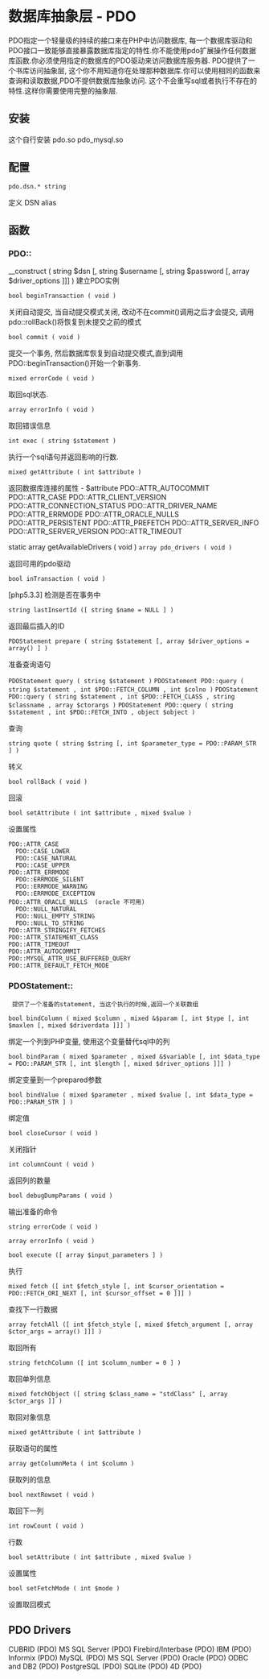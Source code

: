 # 数据库抽象层 - PDO

PDO指定一个轻量级的持续的接口来在PHP中访问数据库, 每一个数据库驱动和PDO接口一致能够直接暴露数据库指定的特性.你不能使用pdo扩展操作任何数据库函数.你必须使用指定的数据库的PDO驱动来访问数据库服务器. PDO提供了一个书库访问抽象层, 这个你不用知道你在处理那种数据库.你可以使用相同的函数来查询和读取数据,PDO不提供数据库抽象访问. 这个不会重写sql或者执行不存在的特性.这样你需要使用完整的抽象层.

## 安装

这个自行安装 pdo.so pdo_mysql.so

## 配置

`pdo.dsn.* string`

定义 DSN alias

## 函数

### PDO::

__construct ( string $dsn [, string $username [, string $password [, array $driver_options ]]] ) 建立PDO实例

`bool beginTransaction ( void )`

关闭自动提交, 当自动提交模式关闭, 改动不在commit()调用之后才会提交, 调用 pdo::rollBack()将恢复到未提交之前的模式

`bool commit ( void )`

提交一个事务, 然后数据库恢复到自动提交模式,直到调用PDO::beginTransaction()开始一个新事务.

`mixed errorCode ( void )`

取回sql状态.

`array errorInfo ( void )`

取回错误信息

`int exec ( string $statement )`

执行一个sql语句并返回影响的行数.

`mixed getAttribute ( int $attribute )`

返回数据库连接的属性 - $attribute PDO::ATTR_AUTOCOMMIT PDO::ATTR_CASE PDO::ATTR_CLIENT_VERSION PDO::ATTR_CONNECTION_STATUS PDO::ATTR_DRIVER_NAME PDO::ATTR_ERRMODE PDO::ATTR_ORACLE_NULLS PDO::ATTR_PERSISTENT PDO::ATTR_PREFETCH PDO::ATTR_SERVER_INFO PDO::ATTR_SERVER_VERSION PDO::ATTR_TIMEOUT

static array getAvailableDrivers ( void ) `array pdo_drivers ( void )`

返回可用的pdo驱动

`bool inTransaction ( void )`

[php5.3.3] 检测是否在事务中

`string lastInsertId ([ string $name = NULL ] )`

返回最后插入的ID

`PDOStatement prepare ( string $statement [, array $driver_options = array() ] )`

准备查询语句

`PDOStatement query ( string $statement )` `PDOStatement PDO::query ( string $statement , int $PDO::FETCH_COLUMN , int $colno )` `PDOStatement PDO::query ( string $statement , int $PDO::FETCH_CLASS , string $classname , array $ctorargs )` `PDOStatement PDO::query ( string $statement , int $PDO::FETCH_INTO , object $object )`

查询

`string quote ( string $string [, int $parameter_type = PDO::PARAM_STR ] )`

转义

`bool rollBack ( void )`

回滚

`bool setAttribute ( int $attribute , mixed $value )`

设置属性

```
PDO::ATTR_CASE
  PDO::CASE_LOWER
  PDO::CASE_NATURAL
  PDO::CASE_UPPER
PDO::ATTR_ERRMODE
  PDO::ERRMODE_SILENT
  PDO::ERRMODE_WARNING
  PDO::ERRMODE_EXCEPTION
PDO::ATTR_ORACLE_NULLS  (oracle 不可用)
  PDO::NULL_NATURAL
  PDO::NULL_EMPTY_STRING
  PDO::NULL_TO_STRING
PDO::ATTR_STRINGIFY_FETCHES
PDO::ATTR_STATEMENT_CLASS
PDO::ATTR_TIMEOUT
PDO::ATTR_AUTOCOMMIT
PDO::MYSQL_ATTR_USE_BUFFERED_QUERY
PDO::ATTR_DEFAULT_FETCH_MODE
```

### PDOStatement::

```
 提供了一个准备的statement, 当这个执行的时候,返回一个关联数组
```

`bool bindColumn ( mixed $column , mixed &$param [, int $type [, int $maxlen [, mixed $driverdata ]]] )`

绑定一个列到PHP变量, 使用这个变量替代sql中的列

`bool bindParam ( mixed $parameter , mixed &$variable [, int $data_type = PDO::PARAM_STR [, int $length [, mixed $driver_options ]]] )`

绑定变量到一个prepared参数

`bool bindValue ( mixed $parameter , mixed $value [, int $data_type = PDO::PARAM_STR ] )`

绑定值

`bool closeCursor ( void )`

关闭指针

`int columnCount ( void )`

返回列的数量

`bool debugDumpParams ( void )`

输出准备的命令

`string errorCode ( void )`

`array errorInfo ( void )`

`bool execute ([ array $input_parameters ] )`

执行

`mixed fetch ([ int $fetch_style [, int $cursor_orientation = PDO::FETCH_ORI_NEXT [, int $cursor_offset = 0 ]]] )`

查找下一行数据

`array fetchAll ([ int $fetch_style [, mixed $fetch_argument [, array $ctor_args = array() ]]] )`

取回所有

`string fetchColumn ([ int $column_number = 0 ] )`

取回单列信息

`mixed fetchObject ([ string $class_name = "stdClass" [, array $ctor_args ]] )`

取回对象信息

`mixed getAttribute ( int $attribute )`

获取语句的属性

`array getColumnMeta ( int $column )`

获取列的信息

`bool nextRowset ( void )`

取回下一列

`int rowCount ( void )`

行数

`bool setAttribute ( int $attribute , mixed $value )`

设置属性

`bool setFetchMode ( int $mode )`

设置取回模式

## PDO Drivers

CUBRID (PDO) MS SQL Server (PDO) Firebird/Interbase (PDO) IBM (PDO) Informix (PDO) MySQL (PDO) MS SQL Server (PDO) Oracle (PDO) ODBC and DB2 (PDO) PostgreSQL (PDO) SQLite (PDO) 4D (PDO)